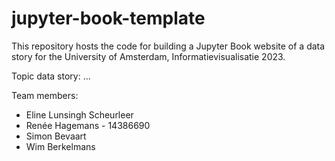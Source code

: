 # jupyter-book-template

This repository hosts the code for building a  Jupyter Book website of a data story for the University of Amsterdam, Informatievisualisatie 2023.

Topic data story: ...


Team members:
* Eline Lunsingh Scheurleer
* Renée Hagemans - 14386690
* Simon Bevaart
* Wim Berkelmans
